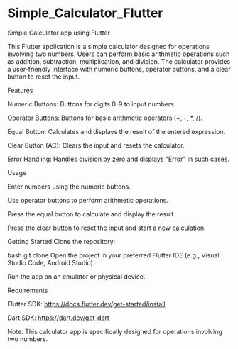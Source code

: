 # Simple_Calculator_Flutter

Simple Calculator app using Flutter


   This Flutter application is a simple calculator designed for operations involving two numbers. Users can perform basic arithmetic operations such as addition, subtraction, multiplication, and division. The calculator provides a user-friendly interface with numeric buttons, operator buttons, and a clear button to reset the input.


Features

Numeric Buttons: Buttons for digits 0-9 to input numbers.

Operator Buttons: Buttons for basic arithmetic operators (+, -, *, /).

Equal Button: Calculates and displays the result of the entered expression.

Clear Button (AC): Clears the input and resets the calculator.

Error Handling: Handles division by zero and displays "Error" in such cases.


Usage

Enter numbers using the numeric buttons.

Use operator buttons to perform arithmetic operations.

Press the equal button to calculate and display the result.

Press the clear button to reset the input and start a new calculation.

Getting Started
Clone the repository:


bash
git clone 
Open the project in your preferred Flutter IDE (e.g., Visual Studio Code, Android Studio).


Run the app on an emulator or physical device.


Requirements

Flutter SDK: https://docs.flutter.dev/get-started/install

Dart SDK: https://dart.dev/get-dart

Note: This calculator app is specifically designed for operations involving two numbers.


